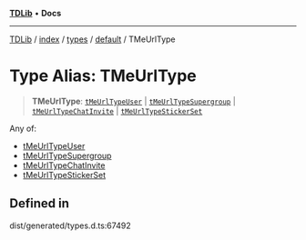 [**TDLib**](../../../../../../README.md) • **Docs**

***

[TDLib](../../../../../../modules.md) / [index](../../../../../README.md) / [types](../../../README.md) / [default](../README.md) / TMeUrlType

# Type Alias: TMeUrlType

> **TMeUrlType**: [`tMeUrlTypeUser`](tMeUrlTypeUser.md) \| [`tMeUrlTypeSupergroup`](tMeUrlTypeSupergroup.md) \| [`tMeUrlTypeChatInvite`](tMeUrlTypeChatInvite.md) \| [`tMeUrlTypeStickerSet`](tMeUrlTypeStickerSet.md)

Any of:
- [tMeUrlTypeUser](tMeUrlTypeUser.md)
- [tMeUrlTypeSupergroup](tMeUrlTypeSupergroup.md)
- [tMeUrlTypeChatInvite](tMeUrlTypeChatInvite.md)
- [tMeUrlTypeStickerSet](tMeUrlTypeStickerSet.md)

## Defined in

dist/generated/types.d.ts:67492
